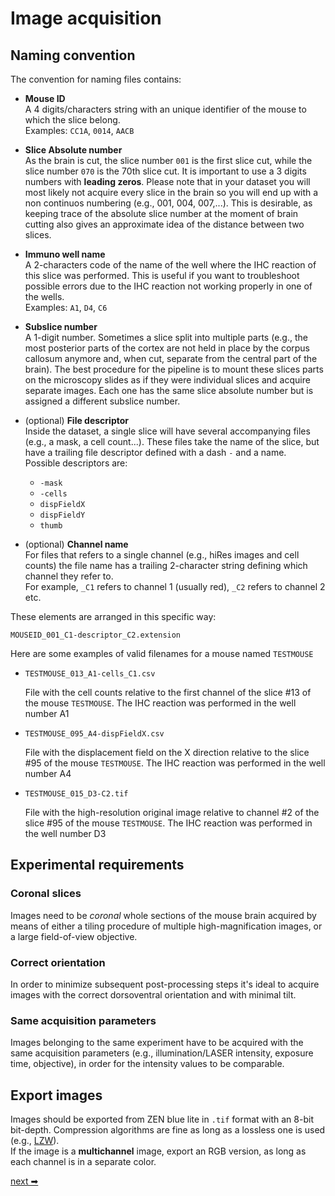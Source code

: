 # Image acquisition

## Naming convention

The convention for naming files contains:

- **Mouse ID**  
A 4 digits/characters string with an unique identifier of the mouse to which the slice belong.  
Examples: `CC1A`, `0014`, `AACB`
- **Slice Absolute number**  
As the brain is cut, the slice number `001` is the first slice cut, while the slice number `070` is the 70th slice cut. It is important to use a 3 digits numbers with **leading zeros**. Please note that in your dataset you will most likely not acquire every slice in the brain so you will end up with a non continuos numbering (e.g., 001, 004, 007,...). This is desirable, as keeping trace of the absolute slice number at the moment of brain cutting also gives an approximate idea of the distance between two slices.
- **Immuno well name**  
A 2-characters code of the name of the well where the IHC reaction of this slice was performed. This is useful if you want to troubleshoot possible errors due to the IHC reaction not working properly in one of the wells.  
Examples: `A1`, `D4`, `C6`
- **Subslice number**  
A 1-digit number. Sometimes a slice split into multiple parts (e.g., the most posterior parts of the cortex are not held in place by the corpus callosum anymore and, when cut, separate from the central part of the brain). The best procedure for the pipeline is to mount these slices parts on the microscopy slides as if they were individual slices and acquire separate images. Each one has the same slice absolute number but is assigned a different subslice number.  

- (optional) **File descriptor**  
Inside the dataset, a single slice will have several accompanying files (e.g., a mask, a cell count...). These files take the name of the slice, but have a trailing file descriptor defined with a dash `-` and a name.  
Possible descriptors are:
    - `-mask`
    - `-cells`
    - `dispFieldX`
    - `dispFieldY`
    - `thumb`

- (optional) **Channel name**  
For files that refers to a single channel (e.g., hiRes images and cell counts) the file name has a trailing 2-character string defining which channel they refer to.  
For example, `_C1` refers to channel 1 (usually red), `_C2` refers to channel 2 etc.

These elements are arranged in this specific way:

`MOUSEID_001_C1-descriptor_C2.extension`

Here are some examples of valid filenames for a mouse named `TESTMOUSE`

- `TESTMOUSE_013_A1-cells_C1.csv`

  File with the cell counts relative to the first channel of the slice #13 of the mouse `TESTMOUSE`. The IHC reaction was performed in the well number A1

- `TESTMOUSE_095_A4-dispFieldX.csv`

  File with the displacement field on the X direction relative to the slice #95 of the mouse `TESTMOUSE`. The IHC reaction was performed in the well number A4

- `TESTMOUSE_015_D3-C2.tif`

  File with the high-resolution original image relative to channel #2 of the slice #95 of the mouse `TESTMOUSE`. The IHC reaction was performed in the well number D3

## Experimental requirements

### Coronal slices

Images need to be *coronal* whole sections of the mouse brain acquired by means of either a tiling procedure of multiple high-magnification images, or a large field-of-view objective.

### Correct orientation

In order to minimize subsequent post-processing steps it's ideal to acquire images with the correct dorsoventral orientation and with minimal tilt.

### Same acquisition parameters

Images belonging to the same experiment have to be acquired with the same acquisition parameters (e.g., illumination/LASER intensity, exposure time, objective), in order for the intensity values to be comparable.

## Export images

Images should be exported from ZEN blue lite in `.tif` format with an 8-bit bit-depth. Compression algorithms are fine as long as a lossless one is used (e.g., [LZW](https://en.wikipedia.org/wiki/Lempel%E2%80%93Ziv%E2%80%93Welch)).  
If the image is a **multichannel** image, export an RGB version, as long as each channel is in a separate color.

[next ➡](02_filesPreparation.md)


